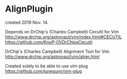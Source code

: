 # AlignPlugin
created 2019 Nov. 14.

Depends on DrChip's (Charles Campbell) Cecutil for Vim  
http://www.drchip.org/astronaut/vim/index.html#CECUTIL
https://github.com/KnoP-01/DrChipsCecutil

DrChip's (Charles Campbell) Alignment Tool for Vim  
http://www.drchip.org/astronaut/vim/align.html

Created solely to be able to use vim-plug  
https://github.com/junegunn/vim-plug

